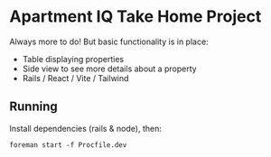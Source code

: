 # Apartment IQ Take Home Project

Always more to do! But basic functionality is in place:

- Table displaying properties
- Side view to see more details about a property
- Rails / React / Vite / Tailwind

## Running
Install dependencies (rails & node), then:

```
foreman start -f Procfile.dev
```